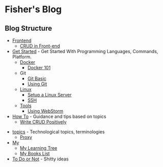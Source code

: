 # Fisher's Blog

<!-- > Created by Fisher at 2:53 AM on 1/11/17. -->


## Blog Structure

- [Frontend](frontend/)
	- [CRUD in Front-end](frontend/CRUD-in-Frontend/)
- [Get Started](get-started/) - Get Started With Programming Languages, Commands, Platform.
	- [Docker](/#)
		- [Docker 101](get-started/docker/)
	- Git
		- [Git Basic](get-started/Git/Basic.html)
		- [Using Git](get-started/Git/Using-Git.html)
	- [Linux](/#)
		- [Setup a Linux Server](get-started/linux/Setup-Server.html)
		- [SSH](get-started/linux/SSH.html)
	- [Tools](/#)
		- [Using WebStorm](get-started/tools/WebStorm.html)
- [How To](/#) - Guidance and tips based on topics
	- [Write CRUD Positively](how-to/Write-CRUD-Positively.html)
<!-- - [Programming](programming/) (Programming Tips) -->
- [topics](topics/) - Technological topics, terminologies
	- [Proxy](topics/Proxy/)
- [My](my/)
	- [My Learning Tree](my/Learning-Tree.html)
	- [My Books List](my/Books-List.html)
- [To Do or Not](/#) - Shitty ideas
